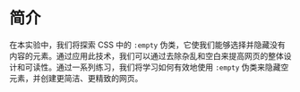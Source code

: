 # 简介

在本实验中，我们将探索 CSS 中的 `:empty` 伪类，它使我们能够选择并隐藏没有内容的元素。通过应用此技术，我们可以通过去除杂乱和空白来提高网页的整体设计和可读性。通过一系列练习，我们将学习如何有效地使用 `:empty` 伪类来隐藏空元素，并创建更简洁、更精致的网页。
